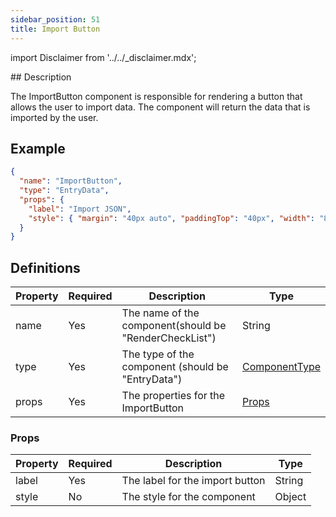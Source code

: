 ```yaml
---
sidebar_position: 51
title: Import Button
---
```


import Disclaimer from '../../\_disclaimer.mdx';

<Disclaimer />
## Description

The ImportButton component is responsible for rendering a button that allows the user to import data. The component will return the data that is imported by the user.

## Example

```json
{
  "name": "ImportButton",
  "type": "EntryData",
  "props": {
    "label": "Import JSON",
    "style": { "margin": "40px auto", "paddingTop": "40px", "width": "80%" }
  }
}
```

## Definitions

| Property | Required | Description                                            | Type                                                    |
| -------- | -------- | ------------------------------------------------------ | ------------------------------------------------------- |
| name     | Yes      | The name of the component(should be "RenderCheckList") | String                                                  |
| type     | Yes      | The type of the component (should be "EntryData")      | [ComponentType](/docs/mock-apps/common/component-type)  |
| props    | Yes      | The properties for the ImportButton                    | [Props](/docs/mock-apps/components/import-button#props) |

### Props

| Property | Required | Description                     | Type   |
| -------- | -------- | ------------------------------- | ------ |
| label    | Yes      | The label for the import button | String |
| style    | No       | The style for the component     | Object |
